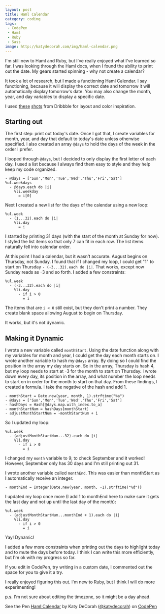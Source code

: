 ```yaml
---
layout: post
title: Haml Calendar
category: coding
tags: 
 - CodePen
 - Haml
 - Ruby
 - Sass
image: http://katydecorah.com/img/haml-calendar.png
---
```


I'm still new to Haml and Ruby, but I've really enjoyed what I've learned so far. I was looking through the Haml docs, when I found the ability to print out the date. My gears started spinning - why not create a calendar?

It took a lot of research, but I made a functioning Haml Calendar. I say functioning, because it will display the correct date and tomorrow it will automatically display tomorrow's date. You may also change the month, year, and day variables to display a specific date.

I used [these](http://dribbble.com/shots/1054042--Freebie-Calendar-Window?list=searches&tag=calendar) [shots](http://dribbble.com/shots/1054880-My-Birfday-Calendar) from Dribbble for layout and color inspiration.

## Starting out

The first step: print out today's date. Once I got that, I create variables for month, year, and day that default to today's date unless otherwise specified. I also created an array `@days` to hold the days of the week in the order I prefer.

I looped through `@days`, but I decided to only display the first letter of each day. I used a list because I always find them easy to style and they help keep my code organized.

    - @days = ['Sun','Mon','Tue','Wed','Thu','Fri','Sat']
	%ul.weekdays
      - @days.each do |i|
        %li.weekday
          = i[0]

Next I created a new list for the days of the calendar using a new loop:

	%ul.week
	  - (1...32).each do |i|
	    %li.day
	      = i

I started by printing 31 days (with the start of the month at Sunday for now). I styled the list items so that only 7 can fit in each row. The list items naturally fell into calendar order.

At this point I had a calendar, but it wasn't accurate. August begins on Thursday, not Sunday. I found that if I changed my loop, I could get "1" to start on Thursday `- (-3...32).each do |i|`. That works, except now Sunday reads as -3 and so forth. I added a few constraints:

	%ul.week
	  - (-3...32).each do |i|
	    %li.day
	      - if i > 0
	        = i

The items that are `i < 0` still exist, but they don't print a number. They create blank space allowing August to begin on Thursday.

It works, but it's not dynamic.

## Making it Dynamic

I wrote a new variable called `monthStart`. Using the date function along with my variables for month and year, I could get the day each month starts on. I wrote another variable to hash my `@days` array. By doing so I could find the position in the array my day starts on. So in the array, Thursday is hash 4, but my loop needs to start at -3 for the month to start on Thursday. I wrote down every day, its position in the array, and what number the loop needs to start on in order for the month to start on that day. From these findings, I created a formula. I take the negative of the hash and add 1.

	- monthStart = Date.new(year, month, 1).strftime("%a")
	- @days = ['Sun','Mon','Tue','Wed','Thu','Fri','Sat']
	- hashDays = Hash[@days.map.with_index.to_a]
	- monthStartNum = hashDays[monthStart]
	- adjustMonthStartNum = -monthStartNum + 1 

So I updated my loop:

	%ul.week
	  - (adjustMonthStartNum...32).each do |i|
	    %li.day
	      - if i > 0
	        = i

I changed my `month` variable to 9, to check September and it worked! However, September only has 30 days and I'm still printing out 31. 

I wrote another variable called `monthEnd`. This was easier than monthStart as I automatically receive an integer.

	- monthEnd = Integer(Date.new(year, month, -1).strftime("%d"))

I updated my loop once more (I add 1 to monthEnd here to make sure it gets the last day and not up until the last day of the month):

	%ul.week
	  - (adjustMonthStartNum...monthEnd + 1).each do |i|
	    %li.day
	      - if i > 0
	        = i

Yay! Dynamic!

I added a few more constraints when printing out the days to highlight today and to mute the days before today. I think I can write this more efficiently, but I'm ok with my progress so far.

If you edit in CodePen, try writing in a custom date, I commented out the space for you to give it a try.

I really enjoyed figuring this out. I'm new to Ruby, but I think I will do more experimenting!

p.s. I'm not sure about editing the timezone, so it might be a day ahead.

<p data-height="400" data-theme-id="97" data-slug-hash="de4bac53b9205077ab54f20900196df0" data-user="katydecorah" data-default-tab="result" class='codepen'>See the Pen <a href='http://codepen.io/katydecorah/pen/de4bac53b9205077ab54f20900196df0'>Haml Calendar</a> by Katy DeCorah (<a href='http://codepen.io/katydecorah'>@katydecorah</a>) on <a href='http://codepen.io'>CodePen</a></p>
